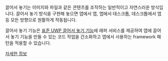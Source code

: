 ﻿끌어서 놓기는 이미지와 파일과 같은 콘텐츠를 조작하는 일반적이고 자연스러운 방식입니다. 끌어서 놓기 방식을 구현해 놓으면 앱에서 앱, 앱에서 데스크톱, 데스크톱에서 앱 등 모든 방향으로 원활하게 작동됩니다.

끌어서 놓기 기능은 [표준 UWP 끌어서 놓기 기능](https://docs.microsoft.com/windows/uwp/design/input/drag-and-drop)에 래퍼 서비스를 제공하여 앱에 끌어서 놓기 기능을 만들 수 있는 코드 작업을 간소화하고 앱에서 사용하는 framework 패턴을 적용할 수 있습니다.

[자세한 정보](https://github.com/Microsoft/WindowsTemplateStudio/blob/dev/docs/features/drag-and-drop.md)
